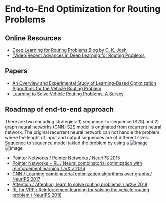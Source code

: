 # End-to-End Optimization for Routing Problems

## Online Resources

+ [Deep Learning for Routing Problems Blog by C. K. Joshi](https://www.chaitjo.com/post/deep-learning-for-routing-problems/)
+ [[Video]Recent Advances in Deep Learning for Routing Problems](https://www.youtube.com/watch?v=KkUL0UETN0w)


## Papers
+ [An Overview and Experimental Study of Learning-Based Optimization Algorithms for the Vehicle Routing Problem](https://ieeexplore.ieee.org/abstract/document/9812526)
+ [Learning to Solve Vehicle Routing Problems: A Survey](https://arxiv.org/abs/2205.02453)


## Roadmap of end-to-end approach
There are two encoding strategies: 1) sequence-to-sequence (S2S) and 2) graph neural networks (GNN)
S2S model is originated from recurrent neural network. The original recurrent neural network can not handle the problem where the lenght of input and output sequences are of different sizes. Sequence to sequence model takled the problem by using a 
![image](https://user-images.githubusercontent.com/40708416/187873625-e9e809e2-320f-4a7a-be41-1e33e19de7f2.png)
![image](https://user-images.githubusercontent.com/40708416/187873755-be215c5c-c4f2-4b8a-a2e3-408cab7d9295.png)


+ [Pointer Networks / Pointer Networks / NeurIPS 2015](https://proceedings.neurips.cc/paper/2015/hash/29921001f2f04bd3baee84a12e98098f-Abstract.html)
+ [Pointer Networks + RL / Neural combinatorial optimization with reinforcement learning / arXiv 2016](https://arxiv.org/abs/1611.09940)
+ [GNN / Learning combinatorial optimization algorithms over graphs / NeurIPS 2017](https://proceedings.neurips.cc/paper/2017/hash/d9896106ca98d3d05b8cbdf4fd8b13a1-Abstract.html)
+ [Attention / Attention, learn to solve routing problems! / arXiv 2018](https://arxiv.org/abs/1803.08475)
+ [RL for VRP / Reinforcement learning for solving the vehicle routing problem / NeurIPS 2018 ](https://proceedings.neurips.cc/paper/2018/hash/9fb4651c05b2ed70fba5afe0b039a550-Abstract.html)
